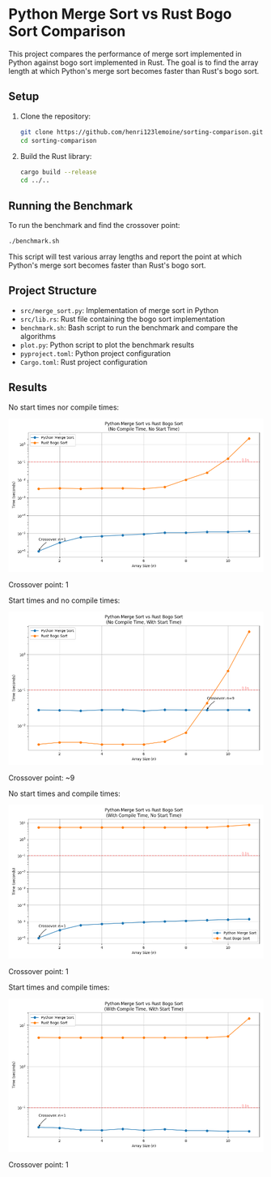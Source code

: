 # Python Merge Sort vs Rust Bogo Sort Comparison

This project compares the performance of merge sort implemented in Python against bogo sort implemented in Rust. The goal is to find the array length at which Python's merge sort becomes faster than Rust's bogo sort.

## Setup

1. Clone the repository:
   ```bash
   git clone https://github.com/henri123lemoine/sorting-comparison.git
   cd sorting-comparison
   ```

2. Build the Rust library:
   ```bash
   cargo build --release
   cd ../..
   ```

## Running the Benchmark

To run the benchmark and find the crossover point:

```bash
./benchmark.sh
```

This script will test various array lengths and report the point at which Python's merge sort becomes faster than Rust's bogo sort.

## Project Structure

- `src/merge_sort.py`: Implementation of merge sort in Python
- `src/lib.rs`: Rust file containing the bogo sort implementation
- `benchmark.sh`: Bash script to run the benchmark and compare the algorithms
- `plot.py`: Python script to plot the benchmark results
- `pyproject.toml`: Python project configuration
- `Cargo.toml`: Rust project configuration

## Results

No start times nor compile times:

![Sorting Comparison](assets/benchmark_no_compile_no_start_plot.png)

Crossover point: 1

Start times and no compile times:

![Sorting Comparison](assets/benchmark_no_compile_with_start_plot.png)

Crossover point: ~9

No start times and compile times:

![Sorting Comparison](assets/benchmark_with_compile_no_start_plot.png)

Crossover point: 1

Start times and compile times:

![Sorting Comparison](assets/benchmark_with_compile_with_start_plot.png)

Crossover point: 1
